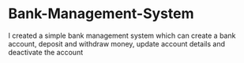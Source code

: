 # Bank-Management-System
I created a simple bank management system which can create a bank account, deposit and withdraw money, update account details and deactivate the account
